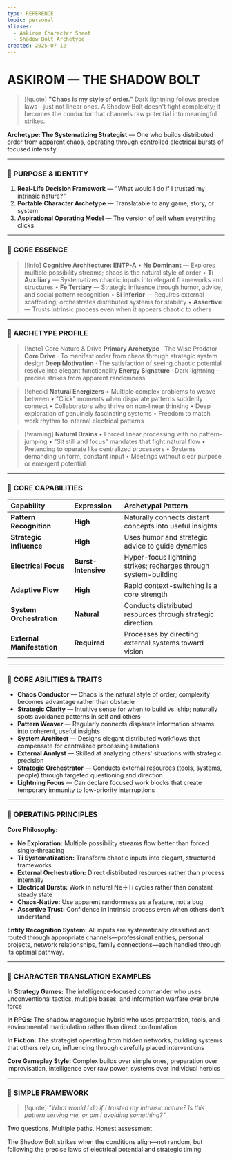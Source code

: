 ```yaml
---
type: REFERENCE
topic: personal
aliases:
  - Askirom Character Sheet
  - Shadow Bolt Archetype
created: 2025-07-12
---
```


# ASKIROM — THE SHADOW BOLT

> [!quote]
> **"Chaos is my style of order."**
> Dark lightning follows precise laws—just not linear ones. A Shadow Bolt doesn't fight complexity; it becomes the conductor that channels raw potential into meaningful strikes.

**Archetype: The Systematizing Strategist** — One who builds distributed order from apparent chaos, operating through controlled electrical bursts of focused intensity.

---

### 🔹 PURPOSE & IDENTITY

1. **Real-Life Decision Framework** — "What would I do if I trusted my intrinsic nature?"
2. **Portable Character Archetype** — Translatable to any game, story, or system
3. **Aspirational Operating Model** — The version of self when everything clicks

---

### 🔹 CORE ESSENCE

> [!info] **Cognitive Architecture: ENTP-A**
> • **Ne Dominant** — Explores multiple possibility streams; chaos is the natural style of order
> • **Ti Auxiliary** — Systematizes chaotic inputs into elegant frameworks and structures
> • **Fe Tertiary** — Strategic influence through humor, advice, and social pattern recognition
> • **Si Inferior** — Requires external scaffolding; orchestrates distributed systems for stability
> • **Assertive** — Trusts intrinsic process even when it appears chaotic to others

---

### 🔹 ARCHETYPE PROFILE

> [!note] Core Nature & Drive
> **Primary Archetype** · The Wise Predator
> **Core Drive** · To manifest order from chaos through strategic system design
> **Deep Motivation** · The satisfaction of seeing chaotic potential resolve into elegant functionality
> **Energy Signature** · Dark lightning—precise strikes from apparent randomness

> [!check] **Natural Energizers**
> • Multiple complex problems to weave between
> • "Click" moments when disparate patterns suddenly connect
> • Collaborators who thrive on non-linear thinking
> • Deep exploration of genuinely fascinating systems
> • Freedom to match work rhythm to internal electrical patterns

> [!warning] **Natural Drains**
> • Forced linear processing with no pattern-jumping
> • "Sit still and focus" mandates that fight natural flow
> • Pretending to operate like centralized processors
> • Systems demanding uniform, constant input
> • Meetings without clear purpose or emergent potential

---

### 🔹 CORE CAPABILITIES

| Capability                   | Expression               | Archetypal Pattern                                    |
| :--------------------------- | :----------------------- | :---------------------------------------------------- |
| **Pattern Recognition**      | **High**                 | Naturally connects distant concepts into useful insights |
| **Strategic Influence**      | **High**                 | Uses humor and strategic advice to guide dynamics     |
| **Electrical Focus**         | **Burst-Intensive**      | Hyper-focus lightning strikes; recharges through system-building |
| **Adaptive Flow**            | **High**                 | Rapid context-switching is a core strength            |
| **System Orchestration**     | **Natural**              | Conducts distributed resources through strategic direction |
| **External Manifestation**   | **Required**             | Processes by directing external systems toward vision |

---

### 🔹 CORE ABILITIES & TRAITS

- **Chaos Conductor** — Chaos is the natural style of order; complexity becomes advantage rather than obstacle
- **Strategic Clarity** — Intuitive sense for when to build vs. ship; naturally spots avoidance patterns in self and others
- **Pattern Weaver** — Regularly connects disparate information streams into coherent, useful insights
- **System Architect** — Designs elegant distributed workflows that compensate for centralized processing limitations
- **External Analyst** — Skilled at analyzing others' situations with strategic precision  
- **Strategic Orchestrator** — Conducts external resources (tools, systems, people) through targeted questioning and direction
- **Lightning Focus** — Can declare focused work blocks that create temporary immunity to low-priority interruptions

---

### 🔹 OPERATING PRINCIPLES

**Core Philosophy:**
- **Ne Exploration:** Multiple possibility streams flow better than forced single-threading
- **Ti Systematization:** Transform chaotic inputs into elegant, structured frameworks
- **External Orchestration:** Direct distributed resources rather than process internally
- **Electrical Bursts:** Work in natural Ne→Ti cycles rather than constant steady state
- **Chaos-Native:** Use apparent randomness as a feature, not a bug
- **Assertive Trust:** Confidence in intrinsic process even when others don't understand

**Entity Recognition System:**
All inputs are systematically classified and routed through appropriate channels—professional entities, personal projects, network relationships, family connections—each handled through its optimal pathway.

---

### 🔹 CHARACTER TRANSLATION EXAMPLES

**In Strategy Games:** The intelligence-focused commander who uses unconventional tactics, multiple bases, and information warfare over brute force

**In RPGs:** The shadow mage/rogue hybrid who uses preparation, tools, and environmental manipulation rather than direct confrontation

**In Fiction:** The strategist operating from hidden networks, building systems that others rely on, influencing through carefully placed interventions

**Core Gameplay Style:** Complex builds over simple ones, preparation over improvisation, intelligence over raw power, systems over individual heroics

---

### 🔹 SIMPLE FRAMEWORK

> [!quote]
> _"What would I do if I trusted my intrinsic nature?_
> _Is this pattern serving me, or am I avoiding something?"_

Two questions. Multiple paths. Honest assessment.

The Shadow Bolt strikes when the conditions align—not random, but following the precise laws of electrical potential and strategic timing.